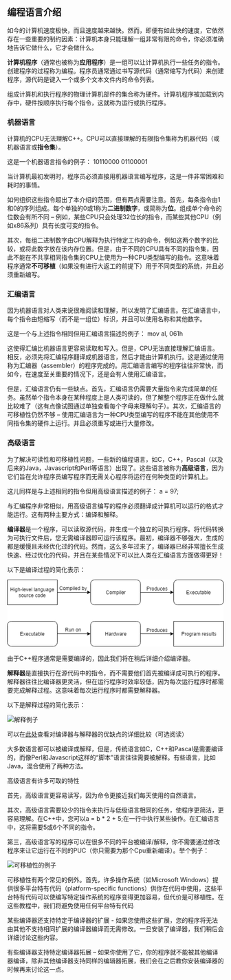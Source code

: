 ## 编程语言介绍

如今的计算机速度极快，而且速度越来越快。然而，即便有如此快的速度，它依然存在一些重要的制约因素：计算机本身只能理解一组非常有限的命令，你必须准确地告诉它做什么，它才会做什么。

**计算机程序**（通常也被称为**应用程序**）是一组可以让计算机执行一些任务的指令。创建程序的过程称为编程。程序员通常通过书写源代码（通常缩写为代码）来创建程序，源代码是键入一个或多个文本文件内的命令列表。

组成计算机和执行程序的物理计算机部件的集合称为硬件。计算机程序被加载到内存中，硬件按顺序执行每个指令，这就称为运行或执行程序。

### 机器语言

计算机的CPU无法理解C++。CPU可以直接理解的有限指令集称为机器代码（或机器语言或**指令集**）。

这是一个机器语言指令的例子： 10110000 01100001

当计算机最初发明时，程序员必须直接用机器语言编写程序，这是一件非常困难和耗时的事情。

如何组织这些指令超出了本介绍的范围，但有两点需要注意。首先，每条指令由1和0的序列组成。每个单独的0或1称为**二进制数字**，或简称为**位**。组成单个命令的位数会有所不同 – 例如，某些CPU只会处理32位长的指令，而某些其他CPU（例如x86系列）具有长度可变的指令。

其次，每组二进制数字由CPU解释为执行特定工作的命令，例如这两个数字的比较，或将此数字放在该内存位置。但是，由于不同的CPU具有不同的指令集，因此不能在不共享相同指令集的CPU上使用为一种CPU类型编写的指令。这意味着程序通常**不可移植**（如果没有进行大返工的前提下）用于不同类型的系统，并且必须重新编写。

### 汇编语言

因为机器语言对人类来说很难阅读和理解，所以发明了汇编语言。在汇编语言中，每个指令由短缩写（而不是一组位）标识，并且可以使用名称和其他数字。

这是一个与上述指令相同但用汇编语言描述的例子： mov al, 061h

这使得汇编比机器语言更容易读取和写入。但是，CPU无法直接理解汇编语言。相反，必须先将汇编程序翻译成机器语言，然后才能由计算机执行。这是通过使用称为汇编器（assembler）的程序完成的。用汇编语言编写的程序往往非常快，而如今，在速度至关重要的情况下，还是会有人使用汇编语言。

但是，汇编语言仍有一些缺点。首先，汇编语言仍需要大量指令来完成简单的任务。虽然单个指令本身在某种程度上是人类可读的，但了解整个程序正在做什么就比较难了（这有点像试图通过单独查看每个字母来理解句子）。其次，汇编语言的可移植性仍然不够 – 使用汇编语言为一种CPU类型编写的程序不能在其他使用不同指令集的硬件上运行。并且必须重写或进行大量修改。

### 高级语言

为了解决可读性和可移植性问题，一些新的编程语言，如C，C++，Pascal（以及后来的Java，Javascript和Perl等语言）出现了。这些语言被称为**高级语言**，因为它们旨在允许程序员编写程序而无需关心程序将运行在何种类型的计算机上。

这儿同样是与上述相同的指令但用高级语言描述的例子： a = 97;

与汇编程序非常相似，用高级语言编写的程序必须翻译成计算机可以运行的格式才能运行。这有两种主要方式：编译和解释。

**编译器**是一个程序，可以读取源代码，并生成一个独立的可执行程序。将代码转换为可执行文件后，您无需编译器即可运行该程序。最初，编译器不够强大，生成的都是缓慢且未经优化过的代码。然而，这么多年过来了，编译器已经非常擅长生成快速、经过优化的代码，并且在某些情况下可以比人类在汇编语言方面做得更好！

以下是编译过程的简化表示：

![编译例子](0.2-%E7%BC%96%E7%A8%8B%E8%AF%AD%E8%A8%80%E7%AE%80%E4%BB%8B.assets/Compiling-min.png)

由于C++程序通常是需要编译的，因此我们将在稍后详细介绍编译器。

**解释器**是直接执行在源代码中的指令，而不需要他们首先被编译成可执行的程序。解释器往往比编译器更灵活，但在运行程序时效率较低，因为每次运行程序时都需要完成解释过程。这意味着每次运行程序时都需要解释器。

以下是解释过程的简化表示：

![解释例子](0.1-%E7%BC%96%E7%A8%8B%E8%AF%AD%E8%A8%80%E7%AE%80%E4%BB%8B.assets/Interpreting-min.png)

可以在[此处](https://stackoverflow.com/questions/38491212/difference-between-compiled-and-interpreted-languages/38491646#38491646)查看对编译器与解释器的优缺点的详细比较（可选阅读）

大多数语言都可以被编译或解释，但是，传统语言如C，C++和Pascal是需要编译的，而像Perl和Javascript这样的“脚本”语言往往需要被解释。有些语言，比如Java，混合使用了两种方法。

高级语言有许多可取的特性

首先，高级语言更容易读写，因为命令更接近我们每天使用的自然语言。

其次，高级语言需要较少的指令来执行与低级语言相同的任务，使程序更简洁，更容易理解。在C++中，您可以a = b * 2 + 5;在一行中执行某些操作。在汇编语言中，这将需要5或6个不同的指令。

第三，高级语言写的程序可以在很多不同的平台被编译/解释，你不需要通过修改程序来让它运行在不同的PUC（你只需要为那个Cpu重新编译）。举个例子：

![可移植性的例子](0.1-%E7%BC%96%E7%A8%8B%E8%AF%AD%E8%A8%80%E7%AE%80%E4%BB%8B.assets/Portability-min.png)

可移植性有两个常见的例外。首先，许多操作系统（如Microsoft  Windows）提供很多平台特有代码（platform-specific  functions）供你在代码中使用，这些平台特有代码可以使编写特定操作系统的程序变得更加容易，但代价是可移植性。在这些教程中，我们将避免使用任何平台特有代码

某些编译器还支持特定于编译器的扩展 - 如果您使用这些扩展，您的程序将无法由其他不支持相同扩展的编译器编译而无需修改。一旦安装了编译器，我们稍后会详细讨论这些内容。

有些编译器支持特定编译器拓展 – 如果你使用了它，你的程序就不能被其他编译器编译，除非其他编译器支持同样的编辑器拓展，我们会在之后教你安装编译器的时候再来讨论这一点。